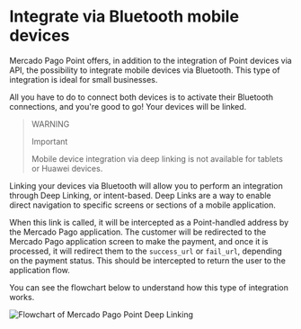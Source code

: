 # Integrate via Bluetooth mobile devices

Mercado Pago Point offers, in addition to the integration of Point devices via API, the possibility to integrate mobile devices via Bluetooth. This type of integration is ideal for small businesses.

All you have to do to connect both devices is to activate their Bluetooth connections, and you're good to go! Your devices will be linked.

> WARNING
>
> Important
>
> Mobile device integration via deep linking is not available for tablets or Huawei devices.

Linking your devices via Bluetooth will allow you to perform an integration through Deep Linking, or intent-based. Deep Links are a way to enable direct navigation to specific screens or sections of a mobile application.

When this link is called, it will be intercepted as a Point-handled address by the Mercado Pago application. The customer will be redirected to the Mercado Pago application screen to make the payment, and once it is processed, it will redirect them to the `success_url` or `fail_url`, depending on the payment status. This should be intercepted to return the user to the application flow.

You can see the flowchart below to understand how this type of integration works.

![Flowchart of Mercado Pago Point Deep Linking](/images/point_diagram.png)
